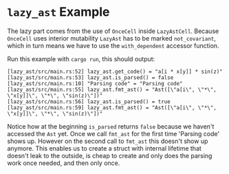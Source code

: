# `lazy_ast` Example

The lazy part comes from the use of `OnceCell` inside `LazyAstCell`. Because
`OnceCell` uses interior mutability `LazyAst` has to be marked `not_covariant`,
which in turn means we have to use the `with_dependent` accessor function.

Run this example with `cargo run`, this should output:

```
[lazy_ast/src/main.rs:52] lazy_ast.get_code() = "a[i * x[y]] * sin(z)"
[lazy_ast/src/main.rs:53] lazy_ast.is_parsed() = false
[lazy_ast/src/main.rs:10] "Parsing code" = "Parsing code"
[lazy_ast/src/main.rs:55] lazy_ast.fmt_ast() = "Ast([\"a[i\", \"*\", \"x[y]]\", \"*\", \"sin(z)\"])"
[lazy_ast/src/main.rs:56] lazy_ast.is_parsed() = true
[lazy_ast/src/main.rs:59] lazy_ast.fmt_ast() = "Ast([\"a[i\", \"*\", \"x[y]]\", \"*\", \"sin(z)\"])"
```

Notice how at the beginning `is_parsed` returns `false` because we haven't
accessed the `Ast` yet. Once we call `fmt_ast` for the first time 'Parsing code'
shows up. However on the second call to `fmt_ast` this doesn't show up anymore.
This enables us to create a struct with internal lifetime that doesn't leak to
the outside, is cheap to create and only does the parsing work once needed, and
then only once.